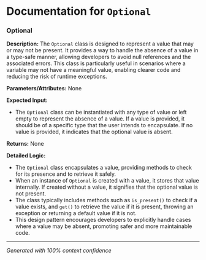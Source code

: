 # Documentation for `Optional`

### Optional

**Description:**
The `Optional` class is designed to represent a value that may or may not be present. It provides a way to handle the absence of a value in a type-safe manner, allowing developers to avoid null references and the associated errors. This class is particularly useful in scenarios where a variable may not have a meaningful value, enabling clearer code and reducing the risk of runtime exceptions.

**Parameters/Attributes:**
None

**Expected Input:**
- The `Optional` class can be instantiated with any type of value or left empty to represent the absence of a value. If a value is provided, it should be of a specific type that the user intends to encapsulate. If no value is provided, it indicates that the optional value is absent.

**Returns:**
None

**Detailed Logic:**
- The `Optional` class encapsulates a value, providing methods to check for its presence and to retrieve it safely.
- When an instance of `Optional` is created with a value, it stores that value internally. If created without a value, it signifies that the optional value is not present.
- The class typically includes methods such as `is_present()` to check if a value exists, and `get()` to retrieve the value if it is present, throwing an exception or returning a default value if it is not.
- This design pattern encourages developers to explicitly handle cases where a value may be absent, promoting safer and more maintainable code.

---
*Generated with 100% context confidence*
